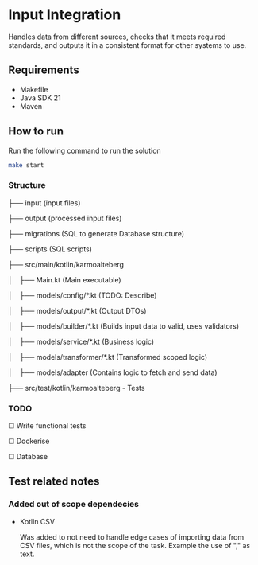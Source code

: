 # Input Integration

Handles data from different sources, checks that it meets required standards, and outputs it in a consistent format for other systems to use.

## Requirements

- Makefile
- Java SDK 21
- Maven

## How to run

Run the following command to run the solution

```bash
make start
```

### Structure

├── input (input files)

├── output (processed input files)

├── migrations (SQL to generate Database structure)

├── scripts (SQL scripts)

├── src/main/kotlin/karmoalteberg

│&emsp;├── Main.kt (Main executable)

│&emsp;├── models/config/*.kt (TODO: Describe)

│&emsp;├── models/output/*.kt (Output DTOs)

│&emsp;├── models/builder/*.kt (Builds input data to valid, uses validators)

│&emsp;├── models/service/*.kt (Business logic)

│&emsp;├── models/transformer/*.kt (Transformed scoped logic)

│&emsp;├── models/adapter (Contains logic to fetch and send data)

├── src/test/kotlin/karmoalteberg - Tests

### TODO

&#x2610; Write functional tests

&#x2610; Dockerise

&#x2610; Database

## Test related notes

### Added out of scope dependecies

- Kotlin CSV

    Was added to not need to handle edge cases of importing data from CSV files, which is not the scope of the task. Example the use of "," as text.
